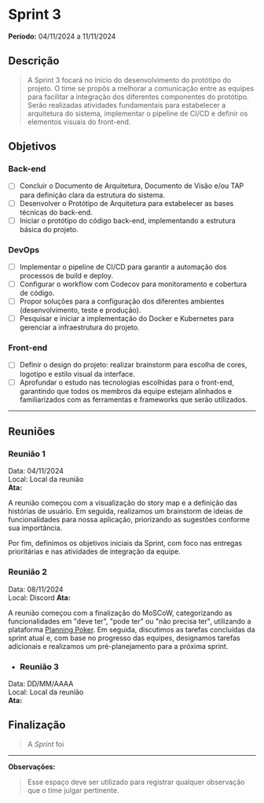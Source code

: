 # Sprint 3
**Período:** 04/11/2024 a 11/11/2024

## Descrição
> A Sprint 3 focará no início do desenvolvimento do protótipo do projeto. O time se propôs a melhorar a comunicação entre as equipes para facilitar a integração dos diferentes componentes do protótipo. Serão realizadas atividades fundamentais para estabelecer a arquitetura do sistema, implementar o pipeline de CI/CD e definir os elementos visuais do front-end.

## Objetivos

### Back-end
- [ ] Concluir o Documento de Arquitetura, Documento de Visão e/ou TAP para definição clara da estrutura do sistema.
- [ ] Desenvolver o Protótipo de Arquitetura para estabelecer as bases técnicas do back-end.
- [ ] Iniciar o protótipo do código back-end, implementando a estrutura básica do projeto.

### DevOps
- [ ] Implementar o pipeline de CI/CD para garantir a automação dos processos de build e deploy.
- [ ] Configurar o workflow com Codecov para monitoramento e cobertura de código.
- [ ] Propor soluções para a configuração dos diferentes ambientes (desenvolvimento, teste e produção).
- [ ] Pesquisar e iniciar a implementação do Docker e Kubernetes para gerenciar a infraestrutura do projeto.

### Front-end
- [ ] Definir o design do projeto: realizar brainstorm para escolha de cores, logotipo e estilo visual da interface.
- [ ] Aprofundar o estudo nas tecnologias escolhidas para o front-end, garantindo que todos os membros da equipe estejam alinhados e familiarizados com as ferramentas e frameworks que serão utilizados.

---

## Reuniões
### Reunião 1
Data: 04/11/2024  
Local: Local da reunião  
**Ata:**

A reunião começou com a visualização do story map e a definição das histórias de usuário. Em seguida, realizamos um brainstorm de ideias de funcionalidades para nossa aplicação, priorizando as sugestões conforme sua importância.

Por fim, definimos os objetivos iniciais da Sprint, com foco nas entregas prioritárias e nas atividades de integração da equipe.

### Reunião 2
Data: 08/11/2024  
Local: Discord 
**Ata:**

A reunião começou com a finalização do MoSCoW, categorizando as funcionalidades em "deve ter", "pode ter" ou "não precisa ter", utilizando a plataforma [Planning Poker](https://planningpokeronline.com/). Em seguida, discutimos as tarefas concluídas da sprint atual e, com base no progresso das equipes, designamos tarefas adicionais e realizamos um pré-planejamento para a próxima sprint.

- ### Reunião 3
Data: DD/MM/AAAA  
Local: Local da reunião  
**Ata:**


## Finalização
> A _Sprint_ foi 

---

**Observações:**
> Esse espaço deve ser utilizado para registrar qualquer observação que o time julgar pertinente.
